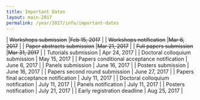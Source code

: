 ```yaml
---
title: Important Dates
layout: main-2017
permalink: /year/2017/info/important-dates
---
```


| ~~Workshops submission~~                   |~~Feb 15, 2017~~ |
| ~~Workshops notification~~                 |~~Mar 6, 2017~~  |
| ~~Paper abstracts submission~~             |~~Mar 21, 2017~~ |
| ~~Full papers submission~~                 |~~Mar 31, 2017~~ |
| Tutorials submission                       | Apr 24, 2017 |
| Doctoral colloquium submission             | May 15, 2017 |
| Papers conditional acceptance notification | June 6, 2017 |
| Panels submission                          | June 16, 2017 |
| Posters submission                         | June 16, 2017 |
| Papers second round submission             | June 27, 2017 |
| Papers final acceptance notification       | July 11, 2017 |
| Doctoral colloquium notification           | July 11, 2017 |
| Panels notification                        | July 11, 2017 |
| Posters notification                       | July 21, 2017 |
| Early registration deadline                | Aug 25, 2017 |

